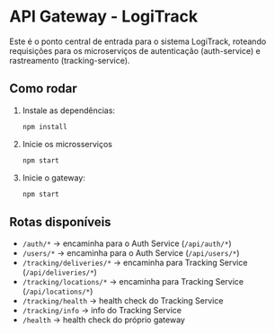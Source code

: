 # API Gateway - LogiTrack

Este é o ponto central de entrada para o sistema LogiTrack, roteando requisições para os microserviços de autenticação (auth-service) e rastreamento (tracking-service).

## Como rodar

1. Instale as dependências:
   ```bash
   npm install
   ```
2. Inicie os microsserviços
   ```bash
   npm start
   ```

2. Inicie o gateway:
   ```bash
   npm start
   ```

## Rotas disponíveis

- `/auth/*` → encaminha para o Auth Service (`/api/auth/*`)
- `/users/*` → encaminha para o Auth Service (`/api/users/*`)
- `/tracking/deliveries/*` → encaminha para Tracking Service (`/api/deliveries/*`)
- `/tracking/locations/*` → encaminha para Tracking Service (`/api/locations/*`)
- `/tracking/health` → health check do Tracking Service
- `/tracking/info` → info do Tracking Service
- `/health` → health check do próprio gateway
